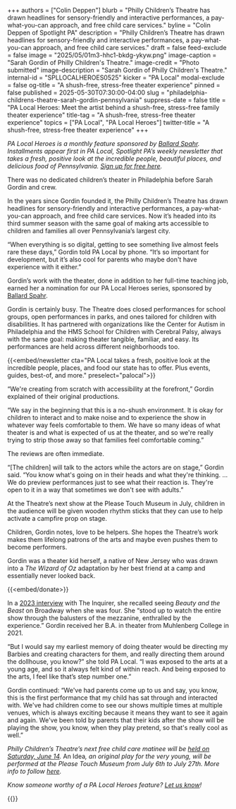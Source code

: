 +++
authors = ["Colin Deppen"]
blurb = "Philly Children’s Theatre has drawn headlines for sensory-friendly and interactive performances, a pay-what-you-can approach, and free child care services."
byline = "Colin Deppen of Spotlight PA"
description = "Philly Children’s Theatre has drawn headlines for sensory-friendly and interactive performances, a pay-what-you-can approach, and free child care services."
draft = false
feed-exclude = false
image = "2025/05/01m3-hhc1-bkdg-ykyw.png"
image-caption = "Sarah Gordin of Philly Children's Theatre."
image-credit = "Photo submitted"
image-description = "Sarah Gordin of Philly Children's Theatre."
internal-id = "SPLLOCALHEROES0525"
kicker = "PA Local"
modal-exclude = false
og-title = "A shush-free, stress-free theater experience"
pinned = false
published = 2025-05-30T07:30:00-04:00
slug = "philadelphia-childrens-theatre-sarah-gordin-pennsylvania"
suppress-date = false
title = "PA Local Heroes: Meet the artist behind a shush-free, stress-free family theater experience"
title-tag = "A shush-free, stress-free theater experience"
topics = ["PA Local", "PA Local Heroes"]
twitter-title = "A shush-free, stress-free theater experience"
+++

<em>PA Local Heroes is a monthly feature sponsored by </em><a href="https://www.ballardspahr.com/?utm_source=ActiveCampaign&amp;utm_medium=email&amp;utm_content=Farm%20animals%20%20second-chance%20sanctuary&amp;utm_campaign=PA%20Local%2011%2008%2024"><em>Ballard Spahr</em></a><em>. Installments appear first in PA Local, Spotlight PA’s weekly newsletter that takes a fresh, positive look at the incredible people, beautiful places, and delicious food of Pennsylvania. </em><a href="https://www.spotlightpa.org/newsletters/"><em>Sign up for free here</em></a><em>.</em><strong></strong>

There was no dedicated children’s theater in Philadelphia before Sarah Gordin and crew.

In the years since Gordin founded it, the Philly Children’s Theatre has drawn headlines for sensory-friendly and interactive performances, a pay-what-you-can approach, and free child care services. Now it’s headed into its third summer season with the same goal of making arts accessible to children and families all over Pennsylvania’s largest city.

“When everything is so digital, getting to see something live almost feels rare these days,” Gordin told PA Local by phone. “It’s so important for development, but it’s also cool for parents who maybe don&#39;t have experience with it either.”

Gordin’s work with the theater, done in addition to her full-time teaching job, earned her a nomination for our PA Local Heroes series, sponsored by <a href="https://spotlightpa.bluelena.io/lt.php?x=3DZy~GE6InKcEpR7zN26hRKgAXMgut9wjug0YnnGJnSb65V--Uy.zeJy242ijdI~jNY4XXHI">Ballard Spahr</a>.

Gordin is certainly busy. The Theatre does closed performances for school groups, open performances in parks, and ones tailored for children with disabilities. It has partnered with organizations like the Center for Autism in Philadelphia and the HMS School for Children with Cerebral Palsy, always with the same goal: making theater tangible, familiar, and easy. Its performances are held across different neighborhoods too.

{{<embed/newsletter cta="PA Local takes a fresh, positive look at the incredible people, places, and food our state has to offer. Plus events, guides, best-of, and more." preselect="palocal">}}

“We&#39;re creating from scratch with accessibility at the forefront,” Gordin explained of their original productions.

“We say in the beginning that this is a no-shush environment. It is okay for children to interact and to make noise and to experience the show in whatever way feels comfortable to them. We have so many ideas of what theater is and what is expected of us at the theater, and so we&#39;re really trying to strip those away so that families feel comfortable coming.”

The reviews are often immediate.

“\[The children\] will talk to the actors while the actors are on stage,” Gordin said. “You know what&#39;s going on in their heads and what they&#39;re thinking. … We do preview performances just to see what their reaction is. They&#39;re open to it in a way that sometimes we don&#39;t see with adults.”

At the Theatre’s next show at the Please Touch Museum in July, children in the audience will be given wooden rhythm sticks that they can use to help activate a campfire prop on stage.

Children, Gordin notes, love to be helpers. She hopes the Theatre’s work makes them lifelong patrons of the arts and maybe even pushes them to become performers.

Gordin was a theater kid herself, a native of New Jersey who was drawn into a <em>The</em> <em>Wizard of Oz</em> adaptation by her best friend at a camp and essentially never looked back.

{{<embed/donate>}}

In a <a href="https://www.inquirer.com/arts/philly-theatre-childrens-theatre-arts-community-20230223.html">2023 interview</a> with The Inquirer, she recalled seeing <em>Beauty and the Beast</em> on Broadway when she was four. She “stood up to watch the entire show through the balusters of the mezzanine, enthralled by the experience.” Gordin received her B.A. in theater from Muhlenberg College in 2021.

“But I would say my earliest memory of doing theater would be directing my Barbies and creating characters for them, and really directing them around the dollhouse, you know?” she told PA Local. “I was exposed to the arts at a young age, and so it always felt kind of within reach. And being exposed to the arts, I feel like that’s step number one.”

Gordin continued: “We&#39;ve had parents come up to us and say, you know, this is the first performance that my child has sat through and interacted with. We&#39;ve had children come to see our shows multiple times at multiple venues, which is always exciting because it means they want to see it again and again. We&#39;ve been told by parents that their kids after the show will be playing the show, you know, when they play pretend, so that&#39;s really cool as well.”

<em>Philly Children’s Theatre’s next free child care matinee will be </em><a href="https://philadelphiatheatrecompany.org/carematinee/"><em>held on Saturday, June 14</em></a><em>. </em>An Idea<em>, an original play for the very young, will be performed at the Please Touch Museum from July 6th to July 27th. More info to follow </em><a href="https://www.instagram.com/phillychildrenstheatre/"><em>here</em></a><em>.</em>

<em>Know someone worthy of a PA Local Heroes feature? </em><a href="mailto:newsletters@spotlightpa.org"><em>Let us know</em></a><em>!</em>

<div class="max-w-[320px] -my-8">
{{<picture src="2025/03/01kw-nyv5-h730-82j4.png" width-ratio="2232" height-ratio="322" description="Sponsored by Ballard Spahr LLP" caption="" credit="">}}
</div>

